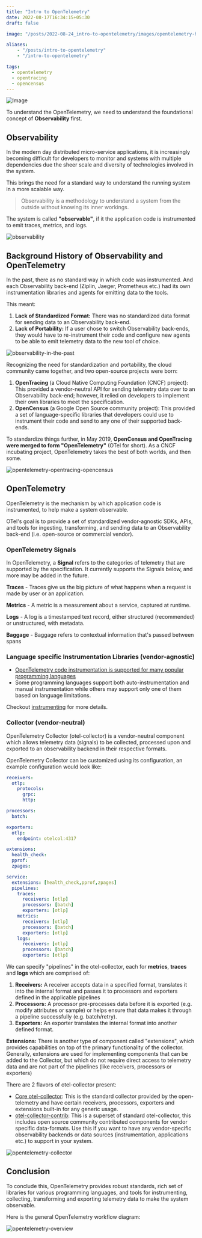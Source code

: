 ```yaml
---
title: "Intro to OpenTelemetry"
date: 2022-08-17T16:34:15+05:30
draft: false

image: "/posts/2022-08-24_intro-to-opentelemetry/images/opentelemetry-horizontal-color.png"

aliases:
    - "/posts/intro-to-opentelemetry"
    - "/intro-to-opentelemetry"

tags:
  - opentelemetry
  - opentracing
  - opencensus
---
```


![Image](images/opentelemetry-horizontal-color.png#layoutTextWidth)

To understand the OpenTelemetry, we need to understand the foundational concept of __Observability__ first.

## Observability

In the modern day distributed micro-service applications, it is increasingly becoming difficult for developers to monitor and systems with multiple dependencies due the sheer scale and diversity of technologies involved in the system.

This brings the need for a standard way to understand the running system in a more scalable way.

> Observability is a methodology to understand a system from the outside without knowing its inner workings.

The system is called __"observable"__, if it the application code is instrumented to emit traces, metrics, and logs.

![observability](images/observability.png)

## Background History of Observability and OpenTelemetry

In the past, there as no standard way in which code was instrumented. And each Observability back-end (Ziplin, Jaeger, Prometheus etc.) had its own instrumentation libraries and agents for emitting data to the tools.

This meant:

1. __Lack of Standardized Format:__ There was no standardized data format for sending data to an Observability back-end.
2. __Lack of Portability:__ If a user chose to switch Observability back-ends, they would have to re-instrument their code and configure new agents to be able to emit telemetry data to the new tool of choice.

![observability-in-the-past](images/observability-in-the-past.png)

Recognizing the need for standardization and portability, the cloud community came together, and two open-source projects were born:

1. __OpenTracing__ (a Cloud Native Computing Foundation (CNCF) project): This provided a vendor-neutral API for sending telemetry data over to an Observability back-end; however, it relied on developers to implement their own libraries to meet the specification.
2. __OpenCensus__ (a Google Open Source community project): This provided a set of language-specific libraries that developers could use to instrument their code and send to any one of their supported back-ends.

To standardize things further, in May 2019, __OpenCensus and OpenTracing were merged to form "OpenTelemetry"__ (OTel for short). As a CNCF incubating project, OpenTelemetry takes the best of both worlds, and then some.

![opentelemetry-opentracing-opencensus](images/opentelemetry-opentracing-opencensus.png)

## OpenTelemetry

OpenTelemetry is the mechanism by which application code is instrumented, to help make a system observable.

OTel's goal is to provide a set of standardized vendor-agnostic SDKs, APIs, and tools for ingesting, transforming, and sending data to an Observability back-end (i.e. open-source or commercial vendor).

### OpenTelemetry Signals

In OpenTelemetry, a __Signal__ refers to the categories of telemetry that are supported by the specification. It currently supports the Signals below, and more may be added in the future.

__Traces__ - Traces give us the big picture of what happens when a request is made by user or an application.

__Metrics__ - A metric is a measurement about a service, captured at runtime.

__Logs__ - A log is a timestamped text record, either structured (recommended) or unstructured, with metadata.

__Baggage__ - Baggage refers to contextual information that's passed between spans

### Language specific Instrumentation Libraries (vendor-agnostic)

- [OpenTelemetry code instrumentation is supported for many popular programming languages](https://opentelemetry.io/docs/instrumentation/)
- Some programming languages support both auto-instrumentation and manual instrumentation while others may support only one of them based on language limitations.

Checkout [instrumenting](https://opentelemetry.io/docs/concepts/instrumenting/) for more details.

### Collector (vendor-neutral)

OpenTelemetry Collector (otel-collector) is a vendor-neutral component which allows telemetry data (signals) to be collected, processed upon and exported to an observability backend in their respective formats.

OpenTelemetry Collector can be customized using its configuration, an example configuration would look like:

```yml
receivers:
  otlp:
    protocols:
      grpc:
      http:

processors:
  batch:

exporters:
  otlp:
    endpoint: otelcol:4317

extensions:
  health_check:
  pprof:
  zpages:

service:
  extensions: [health_check,pprof,zpages]
  pipelines:
    traces:
      receivers: [otlp]
      processors: [batch]
      exporters: [otlp]
    metrics:
      receivers: [otlp]
      processors: [batch]
      exporters: [otlp]
    logs:
      receivers: [otlp]
      processors: [batch]
      exporters: [otlp]
```

We can specify "pipelines" in the otel-collector, each for __metrics__, __traces__ and __logs__ which are comprised of:

1. __Receivers:__ A receiver accepts data in a specified format, translates it into the internal format and passes it to processors and exporters defined in the applicable pipelines
2. __Processors:__ A processor pre-processes data before it is exported (e.g. modify attributes or sample) or helps ensure that data makes it through a pipeline successfully (e.g. batch/retry).
3. __Exporters:__ An exporter translates the internal format into another defined format.

__Extensions:__ There is another type of component called "extensions", which provides capabilities on top of the primary functionality of the collector. Generally, extensions are used for implementing components that can be added to the Collector, but which do not require direct access to telemetry data and are not part of the pipelines (like receivers, processors or exporters)

There are 2 flavors of otel-collector present:

- [Core otel-collector](https://github.com/open-telemetry/opentelemetry-collector): This is the standard collector provided by the open-telemetry and have certain receivers, processors, exporters and extensions built-in for any generic usage.
- [otel-collector-contrib](https://github.com/open-telemetry/opentelemetry-collector-contrib): This is a superset of standard otel-collector, this includes open source community contributed components for vendor specific data-formats. Use this if you want to have any vendor-specific observability backends or data sources (instrumentation, applications etc.) to support in your system.

![opentelemetry-collector](images/opentelemetry-collector.png)

## Conclusion

To conclude this, OpenTelemetry provides robust standards, rich set of libraries for various programming languages, and tools for instrumenting, collecting, transforming and exporting telemetry data to make the system observable.

Here is the general OpenTelemetry workflow diagram:

![opentelemetry-overview](images/opentelemetry-overview.png)
